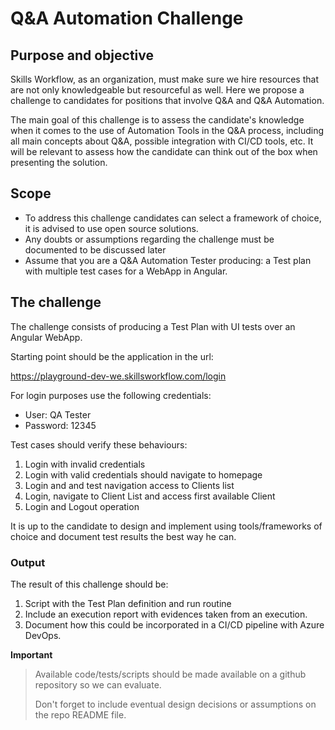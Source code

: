 # Q&A Automation Challenge

## Purpose and objective

Skills Workflow, as an organization, must make sure we hire resources that are not only knowledgeable but resourceful as well.
Here we propose a challenge to candidates for positions that involve Q&A and Q&A Automation.

The main goal of this challenge is to assess the candidate's knowledge when it comes to the use of Automation Tools in the Q&A process, 
including all main concepts about Q&A, possible integration with CI/CD tools, etc.
It will be relevant to assess how the candidate can think out of the box when presenting the solution.

## Scope

* To address this challenge candidates can select a framework of choice, it is advised to use open source solutions.
* Any doubts or assumptions regarding the challenge must be documented to be discussed later
* Assume that you are a Q&A Automation Tester producing: a Test plan with multiple test cases for a WebApp in Angular.

## The challenge
 
The challenge consists of producing a Test Plan with UI tests over an Angular WebApp.

Starting point should be the application in the url:

https://playground-dev-we.skillsworkflow.com/login

For login purposes use the following credentials:
* User: QA Tester
* Password: 12345

Test cases should verify these behaviours:

1. Login with invalid credentials
2. Login with valid credentials should navigate to homepage
3. Login and and test navigation access to Clients list
4. Login, navigate to Client List and access first available Client
5. Login and Logout operation

It is up to the candidate to design and implement using tools/frameworks of choice and document test results the best way he can.

### Output
The result of this challenge should be:
1. Script with the Test Plan definition and run routine
2. Include an execution report with evidences taken from an execution.
3. Document how this could be incorporated in a CI/CD pipeline with Azure DevOps. 

**Important**

> Available code/tests/scripts should be made available on a github repository so we can evaluate.
>
> Don't forget to include eventual design decisions or assumptions on the repo README file.
